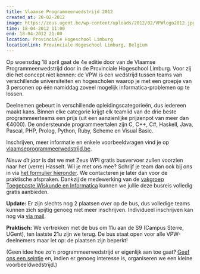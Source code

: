 ```yaml
---
title: Vlaamse Programmeerwedstrijd 2012
created_at: 20-02-2012
image: https://zeus.ugent.be/wp-content/uploads/2012/02/VPWlogo2012.jpg
time: 18-04-2012 11:00
end: 18-04-2012 21:00
location: Provinciale Hogeschool Limburg
locationlink: Provinciale Hogeschool Limburg, Belgium
---
```


Op woensdag 18 april gaat de 4e editie door van de Vlaamse Programmeerwedstrijd door in de Provinciale Hogeschool Limburg. Voor zij die het concept niet kennen: de VPW is een wedstrijd tussen teams van verschillende universiteiten en hogescholen waarop je met een groepje van 3 personen op één namiddag zoveel mogelijk informatica-problemen op te lossen.

Deelnemen gebeurt in verschillende opleidingscategorieën, dus iedereen maakt kans. Binnen elke categorie krijgt elk teamlid van de drie beste programmeerteams een prijs (uit een aanzienlijke prijzenpot van meer dan €4000). De ondersteunde programmeertalen zijn C, C++, C#, Haskell, Java, Pascal, PHP, Prolog, Python, Ruby, Scheme en Visual Basic.

Inschrijven, meer informatie en enkele voorbeeldvragen vind je op [vlaamseprogrammeerwedstrijd.be](https://www.vlaamseprogrammeerwedstrijd.be/current/index.php).

_Nieuw dit jaar_ is dat we met Zeus WPI gratis busvervoer zullen voorzien naar het (verre) Hasselt. Wil je met ons mee? Schrijf je team dan ook bij ons in via [het formulier hieronder](https://zeus.ugent.be/2012/02/20/vlaamse-programmeerwedstrijd-2012/). We contacteren je later dan voor de praktische afspraken. Dankzij de medewerking van de [vakgroep Toegepaste Wiskunde en Informatica](https://www.twi.ugent.be/) kunnen we jullie deze busreis volledig gratis aanbieden.

**Update:** Er zijn slechts nog 2 plaatsen over op de bus, dus volledige teams kunnen zich spijtig genoeg niet meer inschrijven. Individueel inschrijven kan nog via [via mail](https://zeus.UGent.be/contact/).

**Praktisch:** We vertrekken met de bus om 11u aan de S9 (Campus Sterre, UGent), ten laatste 21u zijn we terug. De bus staat open voor alle VPW-deelnemers maar let op: de plaatsen zijn beperkt!

(Geen idee hoe zo'n programmeerwedstrijd er eigenlijk aan toe gaat? [Geef ons een seintje](https://zeus.UGent.be/contact/) en, indien er genoeg interesse is, organiseren we een kleine voorbeeldwedstrijd.)
